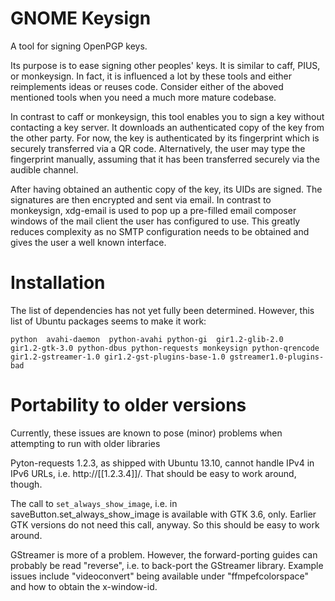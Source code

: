 GNOME Keysign
=============

A tool for signing OpenPGP keys.

Its purpose is to ease signing other peoples' keys.
It is similar to caff, PIUS, or monkeysign.  In fact, it is influenced a lot by these tools
and either reimplements ideas or reuses code.
Consider either of the aboved mentioned tools when you need a much more mature codebase.

In contrast to caff or monkeysign, this tool enables you to sign a key without contacting
a key server.
It downloads an authenticated copy of the key from the other party.
For now, the key is authenticated by its fingerprint which is securely transferred via a QR code.
Alternatively, the user may type the fingerprint manually, assuming that it has been transferred
securely via the audible channel.


After having obtained an authentic copy of the key, its UIDs are signed.
The signatures are then encrypted and sent via email.
In contrast to monkeysign, xdg-email is used to pop up a pre-filled email composer windows
of the mail client the user has configured to use.
This greatly reduces complexity as no SMTP configuration needs to be obtained
and gives the user a well known interface.




Installation
=============

The list of dependencies has not yet fully been determined.
However, this list of Ubuntu packages seems to make it work:

    python  avahi-daemon  python-avahi python-gi  gir1.2-glib-2.0   gir1.2-gtk-3.0 python-dbus python-requests monkeysign python-qrencode gir1.2-gstreamer-1.0 gir1.2-gst-plugins-base-1.0 gstreamer1.0-plugins-bad


    

Portability to older versions
=============================

Currently, these issues are known to pose (minor) problems
when attempting to run with older libraries

Pyton-requests 1.2.3, as shipped with Ubuntu 13.10, cannot handle IPv4
in IPv6 URLs, i.e. http://[[1.2.3.4]]/.
That should be easy to work around, though.

The call to `set_always_show_image`, i.e. in saveButton.set_always_show_image
is available with GTK 3.6, only.  Earlier GTK versions do not need this
call, anyway.  So this should be easy to work around.

GStreamer is more of a problem.  However, the forward-porting guides can
probably be read "reverse", i.e. to back-port the GStreamer library.
Example issues include "videoconvert" being available under "ffmpefcolorspace"
and how to obtain the x-window-id.
